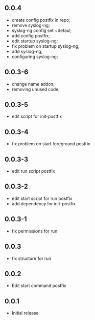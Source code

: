 <!-- https://developers.home-assistant.io/docs/add-ons/presentation#keeping-a-changelog -->

## 0.0.4

- create config postfix in repo;
- remove syslog-ng; 
- syslog-ng config set ~defaul; 
- add config postfix; 
- edit startup syslog-ng; 
- fix problem on startup syslog-ng; 
- add syslog-ng;
- configuring syslog-ng; 

## 0.0.3-6

- change name addon;
- removing unused code; 

## 0.0.3-5

- edit script for init-postfix

## 0.0.3-4

- fix problem on start foreground postfix

## 0.0.3-3

- edit run script postfix

## 0.0.3-2

- edit start script for run postfix
- add dependency for init-postfix

## 0.0.3-1

- fix permissions for run

## 0.0.3

- fix structure for run

## 0.0.2

- Edit start command postfix

## 0.0.1

- Initial release